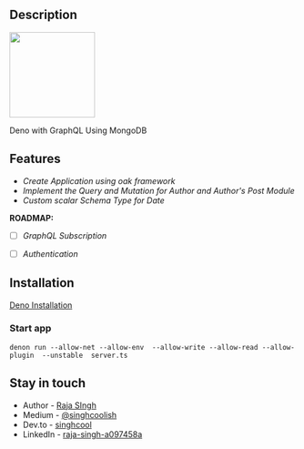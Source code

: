 ## Description

<a href="https://deno.land"><img src="https://deno.land/logo.svg" width="150"></a>

Deno with GraphQL Using MongoDB

## Features
- *Create Application using oak framework*
- *Implement the Query and Mutation for Author and Author's Post Module*
- *Custom scalar Schema Type for Date*

**ROADMAP:**
- [ ] *GraphQL Subscription*
- [ ] *Authentication*


## Installation

[Deno Installation](https://deno.land/#installation)

### Start app
`denon run --allow-net --allow-env  --allow-write --allow-read --allow-plugin  --unstable  server.ts `

## Stay in touch

* Author - [Raja SIngh](https://www.linkedin.com/in/raja-singh-a097458a/)
* Medium - [@singhcoolish](https://medium.com/@singhcoolish)
* Dev.to - [singhcool](https://dev.to/singhcool)
* LinkedIn - [raja-singh-a097458a](https://www.linkedin.com/in/raja-singh-a097458a/)

